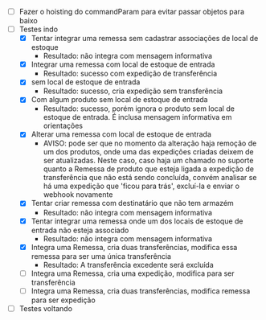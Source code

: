 - [ ] Fazer o hoisting do commandParam para evitar passar objetos para baixo
- [ ] Testes indo
	- [x] Tentar integrar uma remessa sem cadastrar associações de local de estoque
		- Resultado: não integra com mensagem informativa
	- [x] Integrar uma remessa com local de estoque de entrada
		-  Resultado: sucesso com expedição de transferência
	- [x] sem local de estoque de entrada
		- Resultado: sucesso, cria expedição sem transferência
	- [x] Com algum produto sem local de estoque de entrada
		- Resultado: sucesso, porém ignora o produto sem local de estoque de entrada. É inclusa mensagem informativa em orientações
	- [x] Alterar uma remessa com local de estoque de entrada
		- AVISO: pode ser que no momento da alteração haja remoção de um dos produtos, onde uma das expedições criadas deixem de ser atualizadas. Neste caso, caso haja um chamado no suporte quanto a Remessa de produto que esteja ligada a expedição de transferência que não está sendo concluída, convém analisar se há uma expedição que 'ficou para trás', excluí-la e enviar o webhook novamente 
	- [x] Tentar criar remessa com destinatário que não tem armazém
		- Resultado: não integra com mensagem informativa
	- [x] Tentar integrar uma remessa onde um dos locais de estoque de entrada não esteja associado
		- Resultado: não integra com mensagem informativa
	- [x] Integra uma Remessa, cria duas transferências, modifica essa remessa para ser uma única transferência
		- Resultado: A transferência excedente será excluída
	- [ ] Integra uma Remessa, cria uma expedição, modifica para ser transferência
	- [ ] Integra uma Remessa, cria duas transferências, modifica remessa para ser expedição
- [ ] Testes voltando